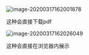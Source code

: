![image-20200317162001878](D:\文章\minio相关\image-20200317162001878.png)

这种会直接下载pdf



![image-20200317162026049](D:\文章\minio相关\image-20200317162026049.png)

这种会直接在浏览器内展示